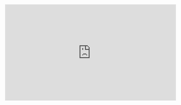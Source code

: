 <figure class="video_container">
  <iframe width="560" height="315" src="https://www.youtube.com/embed/djK2q2gFC9Q?rel=0&autoplay=1" frameborder="0" allowfullscreen></iframe>
</figure>